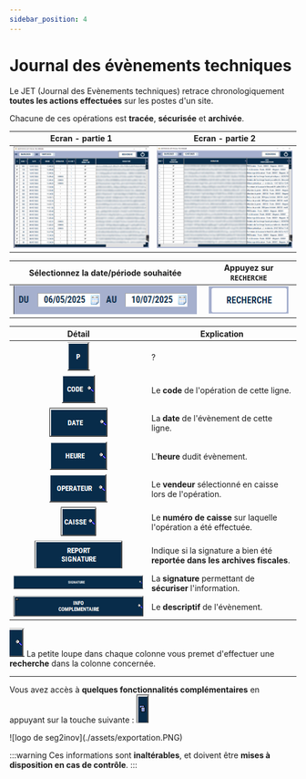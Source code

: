 ```yaml
---
sidebar_position: 4
---
```


# Journal des évènements techniques

Le JET (Journal des Evènements techniques) retrace chronologiquement **toutes les actions effectuées** sur les postes d'un site. 

Chacune de ces opérations est **tracée**, **sécurisée** et **archivée**. 

| Ecran - partie 1 | Ecran - partie 2 |
|:----------------------:|:----------------:|
| ![illustration aspect test](./assets/jet1.PNG) | ![illustration aspect test](./assets/jet2.PNG) |

| Sélectionnez la **date/période souhaitée** | Appuyez sur ```RECHERCHE``` |
|:----------------------:|:----------------:|
| ![illustration aspect test](./assets/datesjet.PNG) |  ![illustration aspect test](./assets/recherchejet.PNG) |  ? |

| Détail | Explication |
|:----------------------:|----------------|
| ![illustration aspect test](./assets/pjet.PNG) |  ? |
| ![illustration aspect test](./assets/code.PNG) |  Le **code** de l'opération de cette ligne. |
| ![illustration aspect test](./assets/date.PNG) |  La **date** de l'évènement de cette ligne. |
| ![illustration aspect test](./assets/heure.PNG) |  L'**heure** dudit évènement. |
| ![illustration aspect test](./assets/operateur.PNG) |  Le **vendeur** sélectionné en caisse lors de l'opération. |
| ![illustration aspect test](./assets/caisse.PNG) |  Le **numéro de caisse** sur laquelle l'opération a été effectuée. |
| ![illustration aspect test](./assets/reportsign.PNG) |  Indique si la signature a bien été **reportée dans les archives fiscales**. |
| ![illustration aspect test](./assets/signature.PNG) |  La **signature** permettant de **sécuriser** l'information. |
| ![illustration aspect test](./assets/infocomp.PNG) |  Le **descriptif** de l'évènement. |

![illustration aspect test](./assets/loupe.PNG)      La petite loupe dans chaque colonne vous premet d'effectuer une **recherche** dans la colonne concernée. 

------------------------------

Vous avez accès à **quelques fonctionnalités complémentaires** en appuyant sur la touche suivante : ![illustration aspect test](./assets/listeexport.PNG)

<div className="contenaireImg">
    ![logo de seg2inov](./assets/exportation.PNG)
    </div>

:::warning
Ces informations sont **inaltérables**, et doivent être **mises à disposition en cas de contrôle**. 
:::
